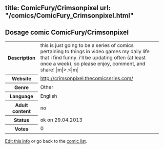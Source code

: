 title: ComicFury/Crimsonpixel
url: "/comics/ComicFury_Crimsonpixel.html"
---
Dosage comic ComicFury/Crimsonpixel
-----------------------------------------

<p id="msg"></p>
<script type="text/javascript">
if (window.location.search === '?edit_info_mail=sent_ok') {
  var elem = document.getElementById("msg");
  elem.innerHTML = 'Edited information sucessfully sent for review, which is usually done daily. Thanks!';
  elem.className = 'ok';
}
</script>
<table class="comicinfo">
<tr>
<th>Description</th><td>this is just going to be a series of comics pertaining to things in video games my daily life that i find funny. i'll be updating often (at least once a week), so please enjoy, comment, and share! |m|&gt;.&lt;|m|</td>
</tr>
<tr>
<th>Website</th><td><a href="http://crimsonpixel.thecomicseries.com/">http://crimsonpixel.thecomicseries.com/</a></td>
</tr>
<tr>
<th>Genre</th><td>Other</td>
</tr>
<tr>
<th>Language</th><td>English</td>
</tr>
<tr>
<th>Adult content</th><td>no</td>
</tr>
<tr>
<th>Status</th><td>ok on 29.04.2013</td>
</tr>
<tr>
<th>Votes</th><td>0</td>
</tr>
</table>

[Edit this info](ComicFury_Crimsonpixel_edit.html) or go back to the [comic list](../comic-index.html).
